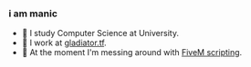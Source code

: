 ### i am manic
- 📖 I study Computer Science at University. 
- 👷 I work at [gladiator.tf](https://gladiator.tf). 
- 🚓 At the moment I'm messing around with [FiveM scripting](https://github.com/mninc/fivem-test).
